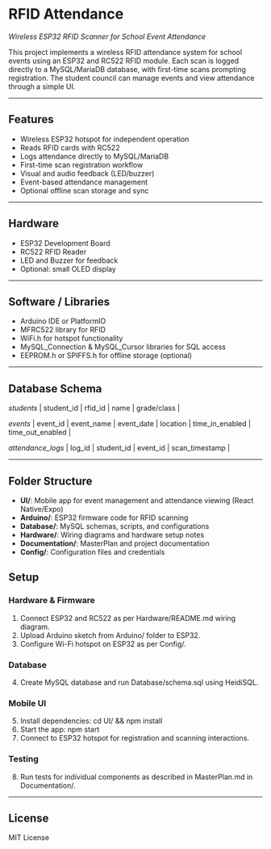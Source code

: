 # RFID Attendance

*Wireless ESP32 RFID Scanner for School Event Attendance*

This project implements a wireless RFID attendance system for school events using an ESP32 and RC522 RFID module. Each scan is logged directly to a MySQL/MariaDB database, with first-time scans prompting registration. The student council can manage events and view attendance through a simple UI.

---

## Features

- Wireless ESP32 hotspot for independent operation
- Reads RFID cards with RC522
- Logs attendance directly to MySQL/MariaDB
- First-time scan registration workflow
- Visual and audio feedback (LED/buzzer)
- Event-based attendance management
- Optional offline scan storage and sync

---

## Hardware

- ESP32 Development Board
- RC522 RFID Reader
- LED and Buzzer for feedback
- Optional: small OLED display

---

## Software / Libraries

- Arduino IDE or PlatformIO
- MFRC522 library for RFID
- WiFi.h for hotspot functionality
- MySQL_Connection & MySQL_Cursor libraries for SQL access
- EEPROM.h or SPIFFS.h for offline storage (optional)

---

## Database Schema

*students*
| student_id | rfid_id | name | grade/class |

*events*
| event_id | event_name | event_date | location | time_in_enabled | time_out_enabled |

*attendance_logs*
| log_id | student_id | event_id | scan_timestamp |

---

## Folder Structure

- **UI/**: Mobile app for event management and attendance viewing (React Native/Expo)
- **Arduino/**: ESP32 firmware code for RFID scanning
- **Database/**: MySQL schemas, scripts, and configurations
- **Hardware/**: Wiring diagrams and hardware setup notes
- **Documentation/**: MasterPlan and project documentation
- **Config/**: Configuration files and credentials

## Setup

### Hardware & Firmware
1. Connect ESP32 and RC522 as per Hardware/README.md wiring diagram.
2. Upload Arduino sketch from Arduino/ folder to ESP32.
3. Configure Wi-Fi hotspot on ESP32 as per Config/.

### Database
4. Create MySQL database and run Database/schema.sql using HeidiSQL.

### Mobile UI
5. Install dependencies: cd UI/ && npm install
6. Start the app: npm start
7. Connect to ESP32 hotspot for registration and scanning interactions.

### Testing
8. Run tests for individual components as described in MasterPlan.md in Documentation/.

---

## License

MIT License
